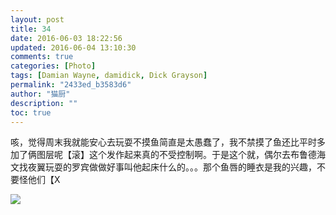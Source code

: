 ```yaml
---
layout: post
title: 34
date: 2016-06-03 18:22:56
updated: 2016-06-04 13:10:30
comments: true
categories: [Photo]
tags: [Damian Wayne, damidick, Dick Grayson]
permalink: "2433ed_b3583d6"
author: "猫厨"
description: ""
toc: true
---
```


<p>咳，觉得周末我就能安心去玩耍不摸鱼简直是太愚蠢了，我不禁摸了鱼还比平时多加了俩图层呢【滚】这个发作起来真的不受控制啊。于是这个就，偶尔去布鲁德海文找夜翼玩耍的罗宾做做好事叫他起床什么的。。。那个鱼唇的睡衣是我的兴趣，不要怪他们【X</p>

![](/img/img_cVZNdzJtQk9JV2MzeWh4ajNYT2QweXlkc2xFZUlEZmRmTC9VZ3hsSjdyejV6N0VXQU9FaFFRPT0.jpg)